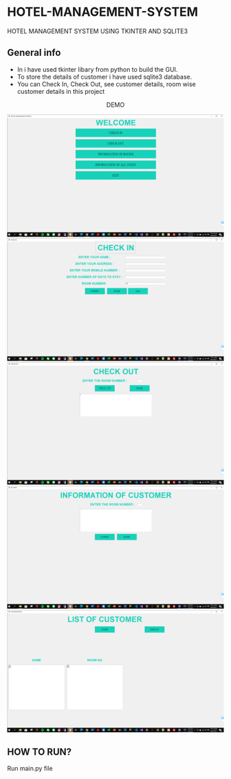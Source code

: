 # HOTEL-MANAGEMENT-SYSTEM
HOTEL MANAGEMENT SYSTEM USING TKINTER AND SQLITE3
## General info
* In i have used tkinter libary from python to build the GUI.
* To store the details of customer i have used sqlite3 database.
* You can Check In, Check Out, see customer details, room wise customer details in this project

<p align="center" ><font>DEMO</font></p>

<div align="center">
<img src="https://github.com/Wade0125Studio/Hotel-Managent-System-Using-Tkinter/blob/main/images/demo1.PNG">
</div>

<div align="center">
<img src="https://github.com/Wade0125Studio/Hotel-Managent-System-Using-Tkinter/blob/main/images/demo2.PNG">
</div>

<div align="center">
<img src="https://github.com/Wade0125Studio/Hotel-Managent-System-Using-Tkinter/blob/main/images/demo3.PNG">
</div>

<div align="center">
<img src="https://github.com/Wade0125Studio/Hotel-Managent-System-Using-Tkinter/blob/main/images/demo4.PNG">
</div>

<div align="center">
<img src="https://github.com/Wade0125Studio/Hotel-Managent-System-Using-Tkinter/blob/main/images/demo5.PNG">
</div>



## HOW TO RUN?
Run main.py file
